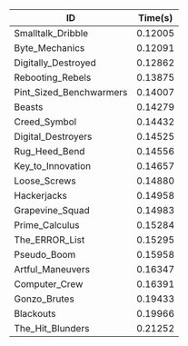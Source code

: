 |ID|Time(s)|
|-|-|
|Smalltalk_Dribble|0.12005|
|Byte_Mechanics|0.12091|
|Digitally_Destroyed|0.12862|
|Rebooting_Rebels|0.13875|
|Pint_Sized_Benchwarmers|0.14007|
|Beasts|0.14279|
|Creed_Symbol|0.14432|
|Digital_Destroyers|0.14525|
|Rug_Heed_Bend|0.14556|
|Key_to_Innovation|0.14657|
|Loose_Screws|0.14880|
|Hackerjacks|0.14958|
|Grapevine_Squad|0.14983|
|Prime_Calculus|0.15284|
|The_ERROR_List|0.15295|
|Pseudo_Boom|0.15958|
|Artful_Maneuvers|0.16347|
|Computer_Crew|0.16391|
|Gonzo_Brutes|0.19433|
|Blackouts|0.19966|
|The_Hit_Blunders|0.21252|
